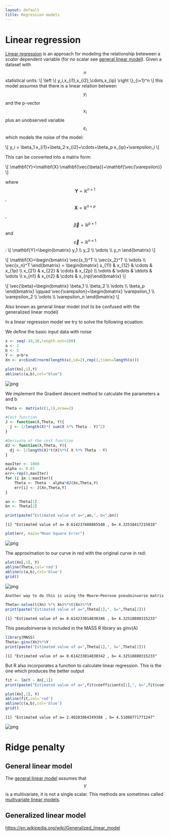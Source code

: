 ```yaml
---
layout: default
title: Regression models
---
```


# Linear regression

[Linear regression](https://en.wikipedia.org/wiki/Linear_regression) is an approach for modeling the relationship beteween a *scalar* dependent variable (for no scalar see [general linear model](#GLM)). Given a dataset with $$n$$ statistical units:
\\[
\left \\{ y_i,x_{i1},x_{i2},\cdots,x_{ip} \right \\}_{i=1}^n
\\]
this model assumes that there is a linear relation between $$y_i$$ and the p-vector $$x_i$$ plus an unobserved variable $$\varepsilon_i$$ which models the noise of the model:

\\[
y_i = \beta_1·x_{i1}+\beta_2·x_{i2}+\cdots+\beta_p·x_{ip}+\varepsilon_i
\\]

This can be converted into a matrix form:

\\[
\mathbf{Y}=\mathbf{X}·\mathbf{\vec{\beta}}+\mathbf{\vec{\varepsilon}}
\\]

where $$\mathbf{Y}=\mathbb{R}^{n\times1}$$, $$\mathbf{X}=\mathbb{R}^{n\times p}$$, $$\vec{\beta}=\mathbb{R}^{p\times1}$$ and $$\vec{\varepsilon}=\mathbb{R}^{n\times1}$$:
\\[
\mathbf{Y}=\begin{bmatrix} y_1 \\\ y_2 \\\ \vdots \\\ y_n \end{bmatrix} 
\\]

\\[
\mathbf{X}=\begin{bmatrix} \vec{x_1}^T \\\ \vec{x_2}^T \\\ \vdots \\\ \vec{x_n}^T \end{bmatrix} =
\begin{bmatrix} x_{11} & x_{12} & \cdots & x_{1p} \\\ x_{21} & x_{22} & \cdots & x_{2p} \\\ \vdots & \vdots & \ddots & \vdots \\\ x_{n1} & x_{n2} & \cdots & x_{np}\end{bmatrix}
\\]


\\[
\vec{\beta}=\begin{bmatrix} \beta_1 \\\ \beta_2 \\\ \vdots \\\ \beta_p \end{bmatrix} \qquad
\vec{\varepsilon}=\begin{bmatrix} \varepsilon_1 \\\ \varepsilon_2 \\\ \vdots \\\ \varepsilon_n \end{bmatrix} 
\\]


Also known as general linear model (not to be confused with the generalized linear model)

In a linear regression model we try to solve the following ecuation:



We define the basic input data with noise


```R
x <- seq(-10,10,length.out=100)
a <- 2
b <- 5
Y <- a+b*x
Xn <- x+cbind(rnorm(length(x),sd=2),rep(1,times=length(x)))

plot(Xn[,1],Y)
abline(c(a,b),col="blue")
```


![png](output_1_0.png)


We implement the Gradient descent method to calculate the parameters a and b


```R
Theta <- matrix(c(1,1),nrow=2)

#Cost function
J <- function(X,Theta, Y){
  j <- 1/length(X)*( sum(X %*% Theta - Y)^2)
}

#Derivate of the cost function
dJ <- function(X,Theta, Y){
  dj <- 1/length(X)*t(X)%*%( X %*% Theta - Y)
}

maxIter <- 1000
alpha <- 0.01
err<-rep(0,maxIter)
for (i in 1:maxIter){
    Theta <- Theta - alpha*dJ(Xn,Theta,Y)
    err[i] <- J(Xn,Theta,Y)
}

an <- Theta[1]
bn <- Theta[2]

print(paste("Estimated value of a=",an,", b=",bn))
```

    [1] "Estimated value of a= 0.614237488865548 , b= 4.32518417215818"



```R
plot(err, main="Mean Square Error")
```


![png](output_4_0.png)


The approximation to our curve in red with the original curve in red:


```R
plot(Xn[,1], Y)
abline(Theta,col='red')
abline(c(a,b),col='blue')
grid()
```


![png](output_6_0.png)



```R
Another way to do this is using the Moore–Penrose pseudoinverse matrix
```


```R
Theta<-solve(t(Xn) %*% Xn)%*%t(Xn)%*%Y
print(paste("Estimated value of a=",Theta[1],", b=",Theta[2]))
```

    [1] "Estimated value of a= 0.614233014830346 , b= 4.32518880315233"


This pseudoinverse is included in the MASS R library as ginv(A)


```R
library(MASS)
Theta<-ginv(Xn)%*%Y
print(paste("Estimated value of a=",Theta[1],", b=",Theta[2]))
```

    [1] "Estimated value of a= 0.614233014830342 , b= 4.32518880315233"


But R also incorporates a function to calculate linear regression. This is the one which produces the better output


```R
fit <- lm(Y ~ Xn[,1])
print(paste("Estimated value of a=",fit$coefficients[1],", b=",fit$coefficients[2]))

plot(Xn[,1], Y)
abline(fit,col='red')
abline(c(a,b),col='blue')
grid()
```

    [1] "Estimated value of a= 2.40283864349388 , b= 4.51088771771247"



![png](output_12_1.png)



# Ridge penalty

## <a name="GLM"></a>General linear model

The [general linear model](https://en.wikipedia.org/wiki/General_linear_model) assumes that $$Y$$ is a multivariate, it is not a single scalar. This methods are sometimes called [multivariate linear models](http://www.public.iastate.edu/~maitra/stat501/lectures/MultivariateRegression.pdf).


## <a name="GZLM"></a>Generalized linear model

https://en.wikipedia.org/wiki/Generalized_linear_model


